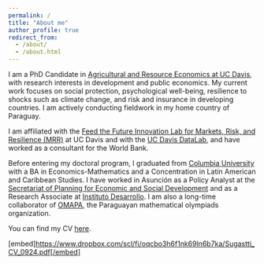 ```yaml
---
permalink: /
title: "About me"
author_profile: true
redirect_from: 
  - /about/
  - /about.html
---
```


I am a PhD Candidate in [Agricultural and Resource Economics at UC Davis](https://are.ucdavis.edu/), with research interests in development and public economics. My current work focuses on social protection, psychological well-being, resilience to shocks such as climate change, and risk and insurance in developing countries. I am actively conducting fieldwork in my home country of Paraguay.

I am affiliated with the [Feed the Future Innovation Lab for Markets, Risk, and Resilience (MRR)](https://basis.ucdavis.edu/) at UC Davis and with the [UC Davis DataLab](https://datalab.ucdavis.edu/), and have worked as a consultant for the World Bank.

Before entering my doctoral program, I graduated from [Columbia University](https://econ.columbia.edu/) with a BA in Economics-Mathematics and a Concentration in Latin American and Caribbean Studies. I have worked in Asunción as a Policy Analyst at the [Secretariat of Planning for Economic and Social Development](https://www.stp.gov.py/) and as a Research Associate at [Instituto Desarrollo](https://desarrollo.edu.py/en/home/). I am also a long-time collaborator of [OMAPA](https://www.omapa.org/), the Paraguayan mathematical olympiads organization.

You can find my CV [here](https://www.dropbox.com/scl/fi/oqcbo3h6f1nk69ln6b7ka/Sugastti_CV_0924.pdf?rlkey=0j90fx3v1u15sf52qlh02l65y&st=ahjcfdnk&dl=0).

[embed]https://www.dropbox.com/scl/fi/oqcbo3h6f1nk69ln6b7ka/Sugastti_CV_0924.pdf[/embed]
